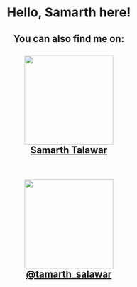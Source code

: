 <h1 align = "center">Hello, Samarth here!<br>
</h1>
<h2 align = "center">
You can also find me on: <br> <br>
	<a href = "http://www.linkedin.com/in/samarth-talawar-1a4323369" target = "_blank">
	<img src = "https://cdn-icons-png.freepik.com/512/2496/2496097.png" height = "200"> <br>
	Samarth Talawar
	</a>
	<br> <br>
	
</h2>
<h2 align = "center">
	<a  href = "https://www.instagram.com/tamarth_salawar/" target = "_blank"> 
	<img src = "https://miro.medium.com/max/5363/1*V7GYJQ_4lykfDzOf9q17eA.jpeg" height = "200"> <br>
	@tamarth_salawar
	</a> 
	<br> <br>
	
</h2>
